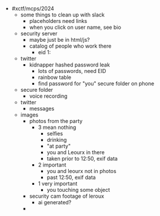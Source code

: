 - #xctf/mcps/2024
	- some things to clean up with slack
		- placeholders need links
		- when you click on user name, see bio
	- security server
		- maybe just be in html/js?
		- catalog of people who work there
			- eid 1:
	- twitter
		- kidnapper hashed password leak
			- lots of passwords, need EID
			- rainbow table
			- find password for "you" secure folder on phone
	- secure folder
		- voice recording
	- twitter
		- messages
	- images
		- photos from the party
			- 3 mean nothing
				- selfies
				- drinking
				- "at party"
				- you and Leourx in there
				- taken prior to 12:50, exif data
			- 2 important
				- you and leourx not in photos
				- past 12:50, exif data
			- 1 very important
				- you touching some object
		- security cam footage of leroux
			- ai generated?
		-